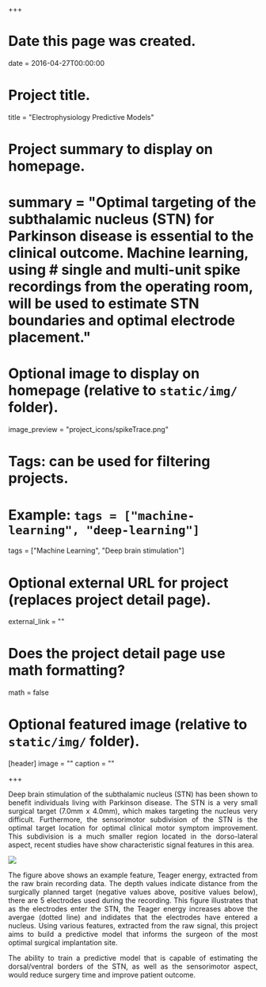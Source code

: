 +++
# Date this page was created.
date = 2016-04-27T00:00:00

# Project title.
title = "Electrophysiology Predictive Models"

# Project summary to display on homepage.
# summary = "Optimal targeting of the subthalamic nucleus (STN) for Parkinson disease is essential to the clinical outcome. Machine learning, using # single and multi-unit spike recordings from the operating room, will be used to estimate STN boundaries and optimal electrode placement."

# Optional image to display on homepage (relative to `static/img/` folder).
image_preview = "project_icons/spikeTrace.png"

# Tags: can be used for filtering projects.
# Example: `tags = ["machine-learning", "deep-learning"]`
tags = ["Machine Learning", "Deep brain stimulation"]

# Optional external URL for project (replaces project detail page).
external_link = ""

# Does the project detail page use math formatting?
math = false

# Optional featured image (relative to `static/img/` folder).
[header]
image = ""
caption = ""

+++
<DIV align="justify">
Deep brain stimulation of the subthalamic nucleus (STN) has been shown to benefit individuals living with Parkinson disease. The STN is a very small surgical target (7.0mm x 4.0mm), which makes targeting the nucleus very difficult. Furthermore, the sensorimotor subdivision of the STN is the optimal target location for optimal clinical motor symptom improvement. This subdivision is a much smaller region located in the dorso-lateral aspect, recent studies have show characteristic signal features in this area. 

<img src = "/img/featureExample.png"></img>

The figure above shows an example feature, Teager energy, extracted from the raw brain recording data. The depth values indicate distance from the surgically planned target (negative values above, positive values below), there are 5 electrodes used during the recording. This figure illustrates that as the electrodes enter the STN, the Teager energy increases above the avergae (dotted line) and indidates that the electrodes have entered a nucleus. Using various features, extracted from the raw signal, this project aims to build a predictive model that informs the surgeon of the most optimal surgical implantation site. 

The ability to train a predictive model that is capable of estimating the dorsal/ventral borders of the STN, as well as the sensorimotor aspect, would reduce surgery time and improve patient outcome. 
</DIV>
